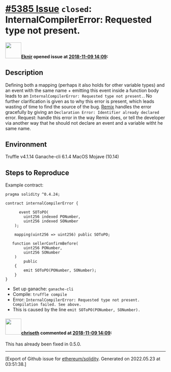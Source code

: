 # [\#5385 Issue](https://github.com/ethereum/solidity/issues/5385) `closed`: InternalCompilerError: Requested type not present.

#### <img src="https://avatars.githubusercontent.com/u/33000441?u=3616c0dddcc8b22dcbb9d4c2b42efe956bc6f076&v=4" width="50">[Eknir](https://github.com/Eknir) opened issue at [2018-11-09 14:09](https://github.com/ethereum/solidity/issues/5385):

## Description

Defining both a mapping (perhaps it also holds for other variable types) and an event with the same name + emitting this event inside a function body leads to an ``InternalCompilerError: Requested type not present.``. No further clarification is given as to why this error is present, which leads wasting of time to find the source of the bug. [Remix](https://remix.ethereum.org) handles the error gracefully by giving an ``Declaration Error: Identifier already declared`` error.
Request: handle this error in the way Remix does, or tell the developer via another way that he should not declare an event and a variable witht he same name.

## Environment

Truffle v4.1.14
Ganache-cli 6.1.4
MacOS Mojave (10.14)

## Steps to Reproduce

Example contract:
```
pragma solidity ^0.4.24;

contract internalCompilerError {
    
      event SOToPO(
        uint256 indexed PONumber,
        uint256 indexed SONumber
    );
    
    mapping(uint256 => uint256) public SOToPO;
    
   function sellerConfirmBefore(
        uint256 PONumber,
        uint256 SONumber
    )
        public
    {
        emit SOToPO(PONumber, SONumber);
    }
}
 ```

* Set up ganache: ``ganache-cli``
* Compile: ``truffle compile``
* Error: ``InternalCompilerError: Requested type not present. Compilation failed. See above. ``
* This is caused by the line ``emit SOToPO(PONumber, SONumber).``


#### <img src="https://avatars.githubusercontent.com/u/9073706?v=4" width="50">[chriseth](https://github.com/chriseth) commented at [2018-11-09 14:09](https://github.com/ethereum/solidity/issues/5385#issuecomment-438620036):

This has already been fixed in 0.5.0.


-------------------------------------------------------------------------------



[Export of Github issue for [ethereum/solidity](https://github.com/ethereum/solidity). Generated on 2022.05.23 at 03:51:38.]
